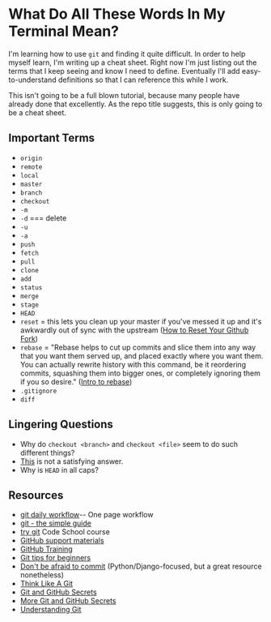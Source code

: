 # What Do All These Words In My Terminal Mean? #

I'm learning how to use `git` and finding it quite difficult. In order to help myself
learn, I'm writing up a cheat sheet. Right now I'm just listing out the 
terms that I keep seeing and know I need to define. Eventually I'll add
easy-to-understand definitions so that I can reference this while I work.

This isn't going to be a full blown tutorial, because many people have already done 
that excellently. As the repo title suggests, this is only going to be a cheat sheet.

## Important Terms ##

- `origin`
- `remote`
- `local`
- `master`
- `branch`
- `checkout`
- `-m`
- `-d` === delete
- `-u`
- `-a`
- `push`
- `fetch`
- `pull`
- `clone`
- `add`
- `status`
- `merge`
- `stage`
- `HEAD`
- `reset` = this lets you clean up your master if you've messed it up and it's awkwardly out of sync with the upstream ([How to Reset Your Github Fork](http://scribu.net/blog/resetting-your-github-fork.html))
- `rebase` = "Rebase helps to cut up commits and slice them into any way that you want them served up, and placed exactly where you want them. You can actually rewrite history with this command, be it reordering commits, squashing them into bigger ones, or completely ignoring them if you so desire." ([Intro to rebase](http://gitready.com/intermediate/2009/01/31/intro-to-rebase.html))
- `.gitignore`
- `diff`

## Lingering Questions ##

- Why do `checkout <branch>` and `checkout <file>` seem to do such different things?
 - [This](http://stevelosh.com/blog/2013/04/git-koans/#one-thing-well) is not a satisfying answer.
- Why is `HEAD` in all caps?

## Resources ##

- [git daily workflow](https://www.sonassi.com/wp-content/uploads/2012/07/simple_git_daily_workflow.pdf)-- One page workflow
- [git - the simple guide](http://rogerdudler.github.io/git-guide/)
- [try git](http://try.github.io/) Code School course
- [GitHub support materials](https://help.github.com/)
- [GitHub Training](http://training.github.com/web/git-foundations/)
- [Git tips for beginners](http://markjberger.com/blog/git-tips-for-beginners-interested-in-open-source)
- [Don't be afraid to commit](http://dont-be-afraid-to-commit.readthedocs.org/en/latest/) (Python/Django-focused, but a great resource nonetheless)
- [Think Like A Git](http://think-like-a-git.net)
- [Git and GitHub Secrets](http://zachholman.com/talk/git-github-secrets/)
- [More Git and GitHub Secrets](http://zachholman.com/talk/more-git-and-github-secrets/)
- [Understanding Git](http://www.sbf5.com/~cduan/technical/git/)
